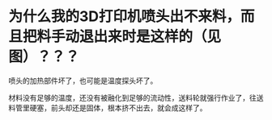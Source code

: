 # 为什么我的3D打印机喷头出不来料，而且把料手动退出来时是这样的（见图）？？？

喷头的加热部件坏了，也可能是温度探头坏了。

材料没有足够的温度，还没有被融化到足够的流动性，送料轮就强行作业了，往送料管里硬塞，前头却还是固体，根本挤不出去，就会成这样了。



